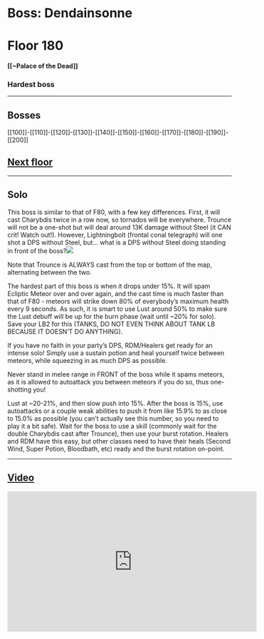 # Boss: Dendainsonne
# Floor 180
#### [[~Palace of the Dead]]
### Hardest boss

---
## Bosses

 [[100]]-[[110]]-[[120]]-[[130]]-[[140]]-[[150]]-[[160]]-[[170]]-[[180]]-[[190]]-[[200]]
 ## [Next floor](181-190)

---

## Solo

This boss is similar to that of F80, with a few key differences. First, it will cast Charybdis twice in a row now, so tornados will be everywhere. Trounce will not be a one-shot but will deal around 13K damage without Steel (it CAN crit! Watch out!). However, Lightningbolt (frontal conal telegraph) will one shot a DPS without Steel, but… what is a DPS without Steel doing standing in front of the boss?![](https://lh6.googleusercontent.com/eJpt5aktPsPt3Li5HT38Be-Zkz1mNr5XhwerPtlow2chM_zfmBQ4a1DJvoIxkRRr-EaRJgeCackFEt6jeLt_WBRuFDw6dUwvALHNbqDKuPpHbG-jSI2Q_S7bK2LiikuoTxixOQlo)

Note that Trounce is ALWAYS cast from the top or bottom of the map, alternating between the two.

The hardest part of this boss is when it drops under 15%. It will spam Ecliptic Meteor over and over again, and the cast time is much faster than that of F80 - meteors will strike down 80% of everybody’s maximum health every 9 seconds. As such, it is smart to use Lust around 50% to make sure the Lust debuff will be up for the burn phase (wait until ~20% for solo). Save your LB2 for this (TANKS, DO NOT EVEN THINK ABOUT TANK LB BECAUSE IT DOESN’T DO ANYTHING).

If you have no faith in your party’s DPS, RDM/Healers get ready for an intense solo! Simply use a sustain potion and heal yourself twice between meteors, while squeezing in as much DPS as possible.

Never stand in melee range in FRONT of the boss while it spams meteors, as it is allowed to autoattack you between meteors if you do so, thus one-shotting you!

Lust at ~20-21%, and then slow push into 15%. After the boss is 15%, use autoattacks or a couple weak abilities to push it from like 15.9% to as close to 15.0% as possible (you can’t actually see this number, so you need to play it a bit safe). Wait for the boss to use a skill (commonly wait for the double Charybdis cast after Trounce), then use your burst rotation. Healers and RDM have this easy, but other classes need to have their heals (Second Wind, Super Potion, Bloodbath, etc) ready and the burst rotation on-point.

---

## [Video](https://www.youtube.com/watch?v=9SH-qyjREMc&t=5327s)

<iframe width="560" height="315" src="https://www.youtube.com/embed/9SH-qyjREMc?start=18979" title="YouTube video player" frameborder="0" allow="accelerometer; autoplay; clipboard-write; encrypted-media; gyroscope; picture-in-picture" allowfullscreen></iframe>